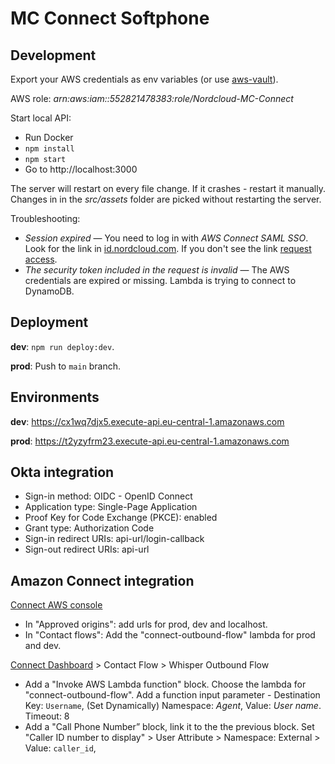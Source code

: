 # MC Connect Softphone

## Development

Export your AWS credentials as env variables (or use [aws-vault](https://github.com/99designs/aws-vault)).

AWS role: *arn:aws:iam::552821478383:role/Nordcloud-MC-Connect*

Start local API:
- Run Docker
- `npm install`
- `npm start` 
- Go to http://localhost:3000

The server will restart on every file change. If it crashes - restart it manually. Changes in in the *src/assets* folder are picked without restarting the server.

Troubleshooting:
- *Session expired* — You need to log in with *AWS Connect SAML SSO*. Look for the link in [id.nordcloud.com](https://id.nordcloud.com). If you don't see the link [request access](https://nordcloud.atlassian.net/servicedesk/customer/portal/223/group/327/create/2570).
- *The security token included in the request is invalid* — The AWS credentials are expired or missing. Lambda is trying to connect to DynamoDB.

## Deployment

**dev**: `npm run deploy:dev`.

**prod**: Push to `main` branch.

## Environments

**dev**: https://cx1wq7djx5.execute-api.eu-central-1.amazonaws.com

**prod**: https://t2yzyfrm23.execute-api.eu-central-1.amazonaws.com

## Okta integration
* Sign-in method: OIDC - OpenID Connect
* Application type: Single-Page Application
* Proof Key for Code Exchange (PKCE): enabled
* Grant type: Authorization Code
* Sign-in redirect URIs: api-url/login-callback
* Sign-out redirect URIs: api-url

## Amazon Connect integration
[Connect AWS console](https://eu-central-1.console.aws.amazon.com/connect/v2/app/settings/flows?region=eu-central-1) 
* In "Approved origins": add urls for prod, dev and localhost.
* In "Contact flows": Add the "connect-outbound-flow" lambda for prod and dev.

[Connect Dashboard](https://nordcloud-connect.my.connect.aws/home) > Contact Flow > Whisper Outbound Flow
* Add a "Invoke AWS Lambda function" block. Choose the lambda for "connect-outbound-flow". Add a function input parameter - Destination Key: `Username`, (Set Dynamically) Namespace: *Agent*, Value: *User name*. Timeout: 8
* Add a "Call Phone Number” block, link it to the the previous block. Set "Caller ID number to display" > User Attribute > Namespace: External > Value: `caller_id`,